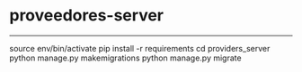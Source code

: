 # proveedores-server
---

source env/bin/activate
pip install -r requirements
cd providers_server
python manage.py makemigrations
python manage.py migrate
